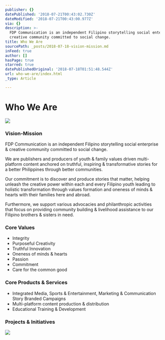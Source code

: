 ```yaml
---
publisher: {}
datePublished: '2018-07-21T00:43:02.730Z'
dateModified: '2018-07-21T00:43:00.977Z'
via: {}
description: >-
  FDP Communication is an independent Filipino storytelling social enterprise &
  creative community committed to social change.
title: Who We Are
sourcePath: _posts/2018-07-18-vision-mission.md
inFeed: true
author: []
hasPage: true
starred: true
datePublishedOriginal: '2018-07-18T01:51:48.544Z'
url: who-we-are/index.html
_type: Article

---
```

# **Who We Are**
![](https://s3-us-west-2.amazonaws.com/the-grid-img/p/3a2276eb978be86bfd76942539fe482298d11c2a.png)

### **Vision-Mission**

FDP Communication is an independent Filipino storytelling social enterprise & creative community committed to social change.

We are publishers and producers of youth & family values driven multi-platform content anchored on truthful, inspiring & transformative stories for a better Philippines through better communities.

Our commitment is to discover and produce stories that matter, helping unleash the creative power within each and every Filipino youth leading to holistic transformation through values formation and oneness of minds & hearts with their families here and abroad.

Furthermore, we support various advocacies and philanthropic activities that focus on providing community building & livelihood assistance to our Filipino brothers & sisters in need.

### **Core Values**

* Integrity
* Purposeful Creativity
* Truthful Innovation
* Oneness of minds & hearts
* Passion
* Commitment
* Care for the common good

### **Core Products & Services**

* Integrated Media, Sports & Entertainment, Marketing & Communication Story Branded Campaigns
* Multi-platform content production & distribution
* Educational Training & Development

### **Projects & Initiatives**
![](https://imgflo.herokuapp.com/graph/2b2431f8e7ba7b0/d4fc62e3da84b8db4296e1bf66fd3a87/croprotate.png?cropheight=288&cropwidth=500&degrees=0&input=https%3A%2F%2Fthe-grid-user-content.s3-us-west-2.amazonaws.com%2F0e90ff20-b989-4806-b6c2-c44491f18409.png&x=0&y=106)